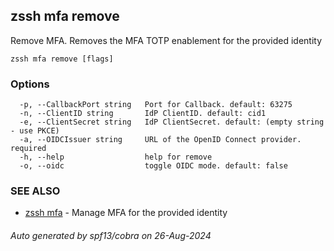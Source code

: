## zssh mfa remove

Remove MFA. Removes the MFA TOTP enablement for the provided identity

```
zssh mfa remove [flags]
```

### Options

```
  -p, --CallbackPort string   Port for Callback. default: 63275
  -n, --ClientID string       IdP ClientID. default: cid1
  -e, --ClientSecret string   IdP ClientSecret. default: (empty string - use PKCE)
  -a, --OIDCIssuer string     URL of the OpenID Connect provider. required
  -h, --help                  help for remove
  -o, --oidc                  toggle OIDC mode. default: false
```

### SEE ALSO

* [zssh mfa](../mfa.md)	 - Manage MFA for the provided identity

###### Auto generated by spf13/cobra on 26-Aug-2024
